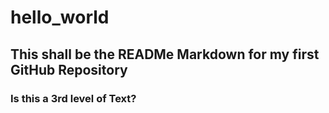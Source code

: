 # hello_world
## This shall be the READMe Markdown for my first GitHub Repository
### Is this a 3rd level of Text?